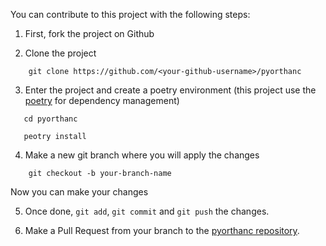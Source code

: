 You can contribute to this project with the following steps:

1. First, fork the project on Github

2. Clone the project

```shell
    git clone https://github.com/<your-github-username>/pyorthanc
```

3. Enter the project and create a poetry environment 
   (this project use the [poetry](https://python-poetry.org/) for dependency management)

```shell
   cd pyorthanc
```
```shell
   peotry install 
```
   
4. Make a new git branch where you will apply the changes
```shell
    git checkout -b your-branch-name
```
   Now you can make your changes

5. Once done, `git add`, `git commit` and `git push` the changes.

6. Make a Pull Request from your branch to the [pyorthanc repository](https://github.com/gacou54/pyorthanc).